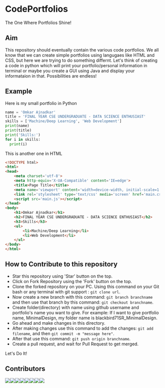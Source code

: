 # CodePortfolios
The One Where Portfolios Shine!

## Aim

This repository should eventually contain the various code portfolios. We all know that we can create simple portfolios using langugaes like  HTML and CSS, but here we are trying to do something differnt. Let's think of creating a code in python which will print your portfolio/personal information in terminal or maybe you create a GUI using Java and display your informataion in that. Possibilities are endless!

## Example

Here is my small portfolio in Python

```python
name = 'Omkar Ajnadkar'
title = 'FINAL YEAR CSE UNDERGRADUATE - DATA SCIENCE ENTHUSIAST'
skills = ['Machine/Deep Learning', 'Web Development']
print(name)
print(title)
print('Skills:')
for i in skills:
  print(i)
```

This is another one in HTML

```html
<!DOCTYPE html>
<html>
<head>
    <meta charset='utf-8'>
    <meta http-equiv='X-UA-Compatible' content='IE=edge'>
    <title>Page Title</title>
    <meta name='viewport' content='width=device-width, initial-scale=1'>
    <link rel='stylesheet' type='text/css' media='screen' href='main.css'>
    <script src='main.js'></script>
</head>
<body>
    <h1>Omkar Ajnadkar</h1>
    <h2>FINAL YEAR CSE UNDERGRADUATE - DATA SCIENCE ENTHUSIAST</h2>
    <h3>Skills</h3>
    <ul>
        <li>Machine/Deep Learning</li>
        <li>Web Development</li>
    </ul>
</body>
</html>
```

## How to Contribute to this repository

- Star this repository using 'Star' button on the top.
- Click on Fork Repository using the 'Fork' button on the top.
- Clone the forked repository on your PC. Using this command on your Git bash or any terminal with git support : `git clone url`.
- Now create a new branch with this command: `git branch branchname` and then use that branch by this command: `git checkout branchname`.
- Create folder(directory) with name using github username and portfolio's name you want to give. For example: If I want to give portfolio name, MinimalDesign, my folder name is blackbird71SR_MinimalDesign.
- Go ahead and make changes in this directory.
- After making changes use this command to add the changes: `git add filename`, and then `git commit -m "message here"`.
- After that use this command: `git push origin branchname`.
- Create a pull request, and wait for Pull Request to get merged.

Let's Do It!

## Contributors

[![](https://sourcerer.io/fame/blackbird71SR/blackbird71SR/Code-Portfolios/images/0)](https://sourcerer.io/fame/blackbird71SR/blackbird71SR/Code-Portfolios/links/0)[![](https://sourcerer.io/fame/blackbird71SR/blackbird71SR/Code-Portfolios/images/1)](https://sourcerer.io/fame/blackbird71SR/blackbird71SR/Code-Portfolios/links/1)[![](https://sourcerer.io/fame/blackbird71SR/blackbird71SR/Code-Portfolios/images/2)](https://sourcerer.io/fame/blackbird71SR/blackbird71SR/Code-Portfolios/links/2)[![](https://sourcerer.io/fame/blackbird71SR/blackbird71SR/Code-Portfolios/images/3)](https://sourcerer.io/fame/blackbird71SR/blackbird71SR/Code-Portfolios/links/3)[![](https://sourcerer.io/fame/blackbird71SR/blackbird71SR/Code-Portfolios/images/4)](https://sourcerer.io/fame/blackbird71SR/blackbird71SR/Code-Portfolios/links/4)[![](https://sourcerer.io/fame/blackbird71SR/blackbird71SR/Code-Portfolios/images/5)](https://sourcerer.io/fame/blackbird71SR/blackbird71SR/Code-Portfolios/links/5)[![](https://sourcerer.io/fame/blackbird71SR/blackbird71SR/Code-Portfolios/images/6)](https://sourcerer.io/fame/blackbird71SR/blackbird71SR/Code-Portfolios/links/6)[![](https://sourcerer.io/fame/blackbird71SR/blackbird71SR/Code-Portfolios/images/7)](https://sourcerer.io/fame/blackbird71SR/blackbird71SR/Code-Portfolios/links/7)

